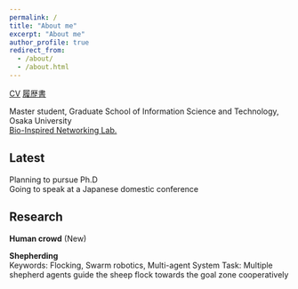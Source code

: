 ```yaml
---
permalink: /
title: "About me"
excerpt: "About me"
author_profile: true
redirect_from: 
  - /about/
  - /about.html
---
```




[CV](/files/vita_AiyiLi.pdf) [履歴書](/files/vita_AiyiLi_jp.pdf)

Master student, Graduate School of Information Science and Technology, Osaka University  
[Bio-Inspired Networking Lab.](http://www-waka.ics.es.osaka-u.ac.jp/)

## Latest

Planning to pursue Ph.D  
Going to speak at a Japanese domestic conference

## Research

**Human crowd** (New)

**Shepherding**  
Keywords: Flocking, Swarm robotics, Multi-agent System
Task: Multiple shepherd agents guide the sheep flock towards the goal zone cooperatively

<script async class="speakerdeck-embed" data-slide="1" data-id="0475023755b6416e8e1d633b6a5cf170" data-ratio="1.33333333333333" src="//speakerdeck.com/assets/embed.js"></script>